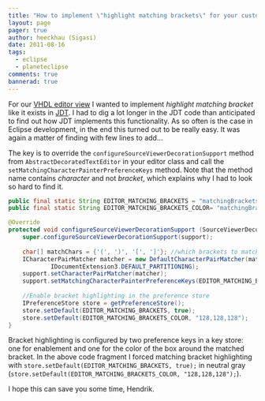 ```yaml
---
title: "How to implement \"highlight matching brackets\" for your custom editor in Eclipse"
layout: page 
pager: true
author: heeckhau (Sigasi)
date: 2011-08-16
tags: 
  - eclipse
  - planeteclipse
comments: true
bannerad: true
---
```



For our <a href="http://www.sigasi.com/product">VHDL editor view</a> I wanted to implement <em>highlight matching bracket</em> like it exists in <a href="http://www.eclipse.org/jdt/">JDT</a>. I had to dig a lot longer in the JDT code than anticipated to find out how JDT implements this functionality. As so often is the case in Eclipse development, in the end this turned out to be really easy. It was again a matter of finding with few lines to add...

The key is to override the `configureSourceViewerDecorationSupport` method from `AbstractDecoratedTextEditor` in your editor class and call the `setMatchingCharacterPainterPreferenceKeys` method. Note that the method name contains <em>character</em> and not <em>bracket</em>, which explains why I had to look so hard to find it.

```java
public final static String EDITOR_MATCHING_BRACKETS = "matchingBrackets";
public final static String EDITOR_MATCHING_BRACKETS_COLOR= "matchingBracketsColor";

@Override
protected void configureSourceViewerDecorationSupport (SourceViewerDecorationSupport support) {
	super.configureSourceViewerDecorationSupport(support);		
	
	char[] matchChars = {'(', ')', '[', ']'}; //which brackets to match		
	ICharacterPairMatcher matcher = new DefaultCharacterPairMatcher(matchChars ,
			IDocumentExtension3.DEFAULT_PARTITIONING);
	support.setCharacterPairMatcher(matcher);
	support.setMatchingCharacterPainterPreferenceKeys(EDITOR_MATCHING_BRACKETS,EDITOR_MATCHING_BRACKETS_COLOR);
	
	//Enable bracket highlighting in the preference store
	IPreferenceStore store = getPreferenceStore();
	store.setDefault(EDITOR_MATCHING_BRACKETS, true);
	store.setDefault(EDITOR_MATCHING_BRACKETS_COLOR, "128,128,128");
}
```

Bracket highlighting is configured by two preference keys in a key store: one for enablement and one for the color of the box around the matched bracket. In the above code fragment I forced matching bracket highlighting with `store.setDefault(EDITOR_MATCHING_BRACKETS, true);` in neutral gray (`store.setDefault(EDITOR_MATCHING_BRACKETS_COLOR, "128,128,128");`).

I hope this can save you some time,
Hendrik.
